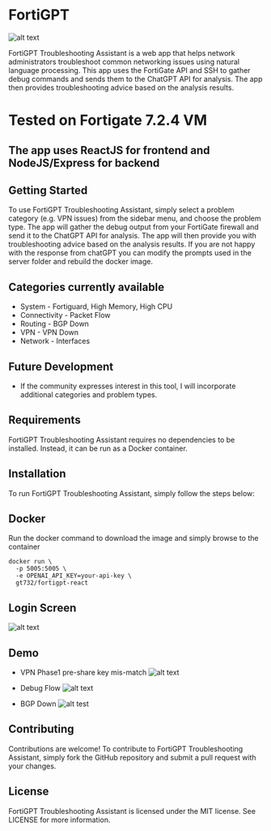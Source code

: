 # FortiGPT
![alt text](https://i.imgur.com/benUs5x.png)

FortiGPT Troubleshooting Assistant is a web app that helps network administrators troubleshoot common networking issues using natural language processing. This app uses the FortiGate API and SSH to gather debug commands and sends them to the ChatGPT API for analysis. The app then provides troubleshooting advice based on the analysis results.

# Tested on Fortigate 7.2.4 VM
## The app uses ReactJS for frontend and NodeJS/Express for backend

## Getting Started

To use FortiGPT Troubleshooting Assistant, simply select a problem category (e.g. VPN issues) from the sidebar menu, and choose the problem type. The app will gather the debug output from your FortiGate firewall and send it to the ChatGPT API for analysis. The app will then provide you with troubleshooting advice based on the analysis results. If you are not happy with the response from chatGPT you can modify the prompts used in the server folder and rebuild the docker image.

## Categories currently available
- System - Fortiguard, High Memory, High CPU
- Connectivity - Packet Flow
- Routing - BGP Down
- VPN - VPN Down
- Network - Interfaces

## Future Development
- If the community expresses interest in this tool, I will incorporate additional categories and problem types.

## Requirements

FortiGPT Troubleshooting Assistant requires no dependencies to be installed. Instead, it can be run as a Docker container.

## Installation

To run FortiGPT Troubleshooting Assistant, simply follow the steps below:

## Docker


Run the docker command to download the image and simply browse to the container
```
docker run \
  -p 5005:5005 \
  -e OPENAI_API_KEY=your-api-key \
  gt732/fortigpt-react
```

## Login Screen

![alt text](https://i.imgur.com/0iEmaGU.png)
## Demo
- VPN Phase1 pre-share key mis-match
![alt text](https://i.imgur.com/gew7aza.png)

- Debug Flow
![alt text](https://i.imgur.com/BErqcs5.png)

- BGP Down
![alt test](https://i.imgur.com/0k5XH4i.png)
## Contributing
Contributions are welcome! To contribute to FortiGPT Troubleshooting Assistant, simply fork the GitHub repository and submit a pull request with your changes.

## License
FortiGPT Troubleshooting Assistant is licensed under the MIT license. See LICENSE for more information.